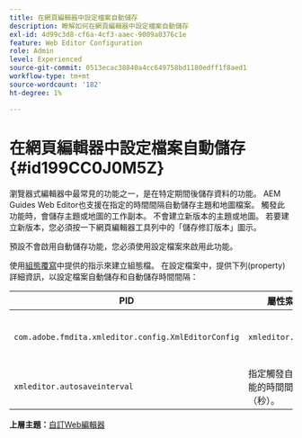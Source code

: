 ```yaml
---
title: 在網頁編輯器中設定檔案自動儲存
description: 瞭解如何在網頁編輯器中設定檔案自動儲存
exl-id: 4d99c3d8-cf6a-4cf3-aaec-9009a0376c1e
feature: Web Editor Configuration
role: Admin
level: Experienced
source-git-commit: 0513ecac38840a4cc649758bd1180edff1f8aed1
workflow-type: tm+mt
source-wordcount: '182'
ht-degree: 1%

---
```


# 在網頁編輯器中設定檔案自動儲存 {#id199CC0J0M5Z}

瀏覽器式編輯器中最常見的功能之一，是在特定期間後儲存資料的功能。 AEM Guides Web Editor也支援在指定的時間間隔自動儲存主題和地圖檔案。 觸發此功能時，會儲存主題或地圖的工作副本。 不會建立新版本的主題或地圖。 若要建立新版本，您必須按一下網頁編輯器工具列中的「儲存修訂版本」圖示。

預設不會啟用自動儲存功能，您必須使用設定檔案來啟用此功能。

使用[組態覆寫](download-install-additional-config-override.md#)中提供的指示來建立組態檔。 在設定檔案中，提供下列\(property\)詳細資訊，以設定檔案自動儲存和自動儲存時間間隔：

| PID | 屬性索引鍵 | 屬性值 |
|---|------------|--------------|
| `com.adobe.fmdita.xmleditor.config.XmlEditorConfig` | `xmleditor.autosave` | 布林值\(true/false\)。<br> **預設值**： false |
| `xmleditor.autosaveinterval` | 指定觸發自動儲存功能的時間間隔（秒）。 |

**上層主題：**&#x200B;[&#x200B;自訂Web編輯器](conf-web-editor.md)
